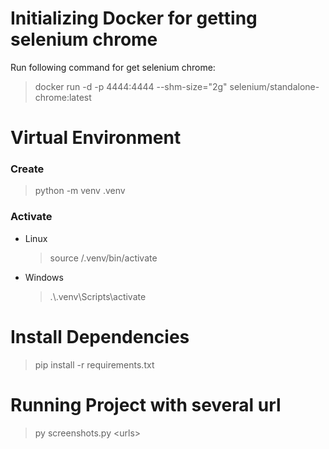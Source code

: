 # Initializing Docker for getting selenium chrome

Run following command for get selenium chrome:
 > docker run -d -p 4444:4444 --shm-size="2g" selenium/standalone-chrome:latest

# Virtual Environment

### Create
> python -m venv .venv 

### Activate

- Linux
  
  > source /.venv/bin/activate

- Windows
  
  > .\\.venv\Scripts\activate


# Install Dependencies

> pip install -r requirements.txt

# Running Project with several url

> py screenshots.py \<urls>